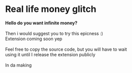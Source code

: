 <h1>Real life money glitch</h1>
<b>Hello do you want infinite money?</b><br><br>
Then i would suggest you to try this epicness :)<br>
Extension coming soon yep<br><br>
Feel free to copy the source code, but you will have to wait<br>
using it until I release the extension publicly
<br><br>
In da making
